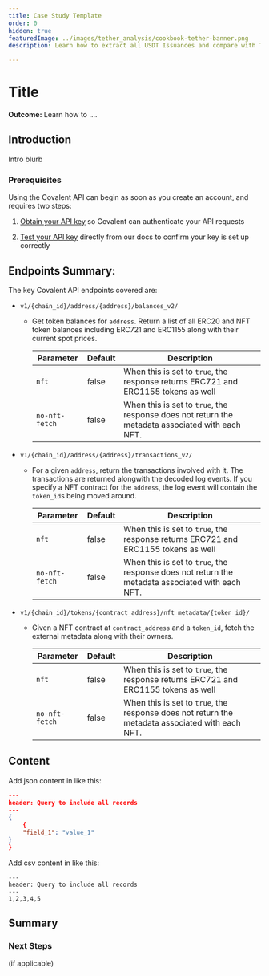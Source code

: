 ```yaml
---
title: Case Study Template
order: 0
hidden: true
featuredImage: ../images/tether_analysis/cookbook-tether-banner.png
description: Learn how to extract all USDT Issuances and compare with Tether's Transparency Dashboard.

---
```


# Title

<Aside>

**Outcome:** Learn how to ....

</Aside>

## Introduction

Intro blurb

### Prerequisites

<Aside>

Using the Covalent API can begin as soon as you create an account, and requires two steps:

1. [Obtain your API key](https://www.covalenthq.com/platform/#/auth/register) so Covalent can authenticate your API requests

2. [Test your API key](https://www.covalenthq.com/docs/api/) directly from our docs to confirm your key is set up correctly

</Aside>

## Endpoints Summary:

The key Covalent API endpoints covered are:

<Definitions>

- `v1/{chain_id}/address/{address}/balances_v2/`
  - Get token balances for `address`. Return a list of all ERC20 and NFT token balances including ERC721 and ERC1155 along with their current spot prices.

    <TableWrap>

    Parameter|Default|Description
    ---|---|---
    |`nft`|false|When this is set to `true`, the response returns ERC721 and ERC1155 tokens as well|
    |`no-nft-fetch`|false|When this is set to `true`, the response does not return the metadata associated with each NFT.|

    </TableWrap>

- `v1/{chain_id}/address/{address}/transactions_v2/`
  - For a given `address`, return the transactions involved with it. The transactions are returned alongwith the decoded log events. If you specify a NFT contract for the `address`, the log event will contain the `token_id`s being moved around.

    <TableWrap>

    Parameter|Default|Description
    ---|---|---
    |`nft`|false|When this is set to `true`, the response returns ERC721 and ERC1155 tokens as well|
    |`no-nft-fetch`|false|When this is set to `true`, the response does not return the metadata associated with each NFT.|

    </TableWrap>
  
- `v1/{chain_id}/tokens/{contract_address}/nft_metadata/{token_id}/`
  - Given a NFT contract at `contract_address` and a `token_id`, fetch the external metadata along with their owners.

    <TableWrap>

    Parameter|Default|Description
    ---|---|---
    |`nft`|false|When this is set to `true`, the response returns ERC721 and ERC1155 tokens as well|
    |`no-nft-fetch`|false|When this is set to `true`, the response does not return the metadata associated with each NFT.|

    </TableWrap>

</Definitions>

## Content

Add json content in like this:

```json
---
header: Query to include all records
---
{
    {
    "field_1": "value_1"
}
}
```

Add csv content in like this:

```csv
---
header: Query to include all records
---
1,2,3,4,5
```


## Summary

### Next Steps
(if applicable)
